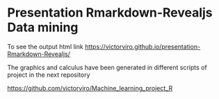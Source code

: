 # Presentation Rmarkdown-Revealjs Data mining
To see the output html link https://victorviro.github.io/presentation-Rmarkdown-Revealjs/


The graphics and calculus have been generated in different scripts of project in the next repository

https://github.com/victorviro/Machine_learning_project_R
